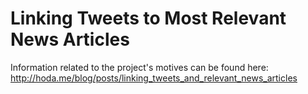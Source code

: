 Linking Tweets to Most Relevant News Articles
===

Information related to the project's motives can be found here: http://hoda.me/blog/posts/linking_tweets_and_relevant_news_articles
